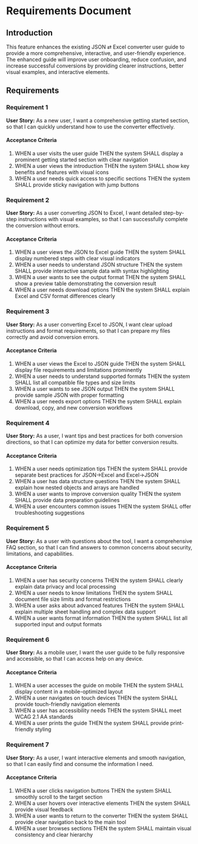 # Requirements Document

## Introduction

This feature enhances the existing JSON ⇄ Excel converter user guide to provide a more comprehensive, interactive, and user-friendly experience. The enhanced guide will improve user onboarding, reduce confusion, and increase successful conversions by providing clearer instructions, better visual examples, and interactive elements.

## Requirements

### Requirement 1

**User Story:** As a new user, I want a comprehensive getting started section, so that I can quickly understand how to use the converter effectively.

#### Acceptance Criteria

1. WHEN a user visits the user guide THEN the system SHALL display a prominent getting started section with clear navigation
2. WHEN a user views the introduction THEN the system SHALL show key benefits and features with visual icons
3. WHEN a user needs quick access to specific sections THEN the system SHALL provide sticky navigation with jump buttons

### Requirement 2

**User Story:** As a user converting JSON to Excel, I want detailed step-by-step instructions with visual examples, so that I can successfully complete the conversion without errors.

#### Acceptance Criteria

1. WHEN a user views the JSON to Excel guide THEN the system SHALL display numbered steps with clear visual indicators
2. WHEN a user needs to understand JSON structure THEN the system SHALL provide interactive sample data with syntax highlighting
3. WHEN a user wants to see the output format THEN the system SHALL show a preview table demonstrating the conversion result
4. WHEN a user needs download options THEN the system SHALL explain Excel and CSV format differences clearly

### Requirement 3

**User Story:** As a user converting Excel to JSON, I want clear upload instructions and format requirements, so that I can prepare my files correctly and avoid conversion errors.

#### Acceptance Criteria

1. WHEN a user views the Excel to JSON guide THEN the system SHALL display file requirements and limitations prominently
2. WHEN a user needs to understand supported formats THEN the system SHALL list all compatible file types and size limits
3. WHEN a user wants to see JSON output THEN the system SHALL provide sample JSON with proper formatting
4. WHEN a user needs export options THEN the system SHALL explain download, copy, and new conversion workflows

### Requirement 4

**User Story:** As a user, I want tips and best practices for both conversion directions, so that I can optimize my data for better conversion results.

#### Acceptance Criteria

1. WHEN a user needs optimization tips THEN the system SHALL provide separate best practices for JSON→Excel and Excel→JSON
2. WHEN a user has data structure questions THEN the system SHALL explain how nested objects and arrays are handled
3. WHEN a user wants to improve conversion quality THEN the system SHALL provide data preparation guidelines
4. WHEN a user encounters common issues THEN the system SHALL offer troubleshooting suggestions

### Requirement 5

**User Story:** As a user with questions about the tool, I want a comprehensive FAQ section, so that I can find answers to common concerns about security, limitations, and capabilities.

#### Acceptance Criteria

1. WHEN a user has security concerns THEN the system SHALL clearly explain data privacy and local processing
2. WHEN a user needs to know limitations THEN the system SHALL document file size limits and format restrictions
3. WHEN a user asks about advanced features THEN the system SHALL explain multiple sheet handling and complex data support
4. WHEN a user wants format information THEN the system SHALL list all supported input and output formats

### Requirement 6

**User Story:** As a mobile user, I want the user guide to be fully responsive and accessible, so that I can access help on any device.

#### Acceptance Criteria

1. WHEN a user accesses the guide on mobile THEN the system SHALL display content in a mobile-optimized layout
2. WHEN a user navigates on touch devices THEN the system SHALL provide touch-friendly navigation elements
3. WHEN a user has accessibility needs THEN the system SHALL meet WCAG 2.1 AA standards
4. WHEN a user prints the guide THEN the system SHALL provide print-friendly styling

### Requirement 7

**User Story:** As a user, I want interactive elements and smooth navigation, so that I can easily find and consume the information I need.

#### Acceptance Criteria

1. WHEN a user clicks navigation buttons THEN the system SHALL smoothly scroll to the target section
2. WHEN a user hovers over interactive elements THEN the system SHALL provide visual feedback
3. WHEN a user wants to return to the converter THEN the system SHALL provide clear navigation back to the main tool
4. WHEN a user browses sections THEN the system SHALL maintain visual consistency and clear hierarchy